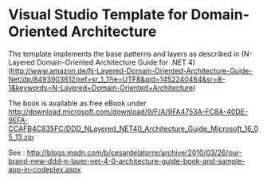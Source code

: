 # Visual Studio Template for Domain-Oriented Architecture

The template implements the base patterns and layers as described in (N-Layered Domain-Oriented Architecture Guide for .NET 4)(http://www.amazon.de/N-Layered-Domain-Oriented-Architecture-Guide-Net/dp/8493903612/ref=sr_1_1?ie=UTF8&qid=1452240464&sr=8-1&keywords=N-Layered+Domain-Oriented+Architecture)

The book is available as free eBook under http://download.microsoft.com/download/9/F/A/9FA4753A-FC8A-40DE-9EFA-CCAFB4C835FC/DDD_NLayered_NET40_Architecture_Guide_Microsoft_16_05_13.zip  

See : http://blogs.msdn.com/b/cesardelatorre/archive/2010/03/26/our-brand-new-ddd-n-layer-net-4-0-architecture-guide-book-and-sample-app-in-codeplex.aspx



